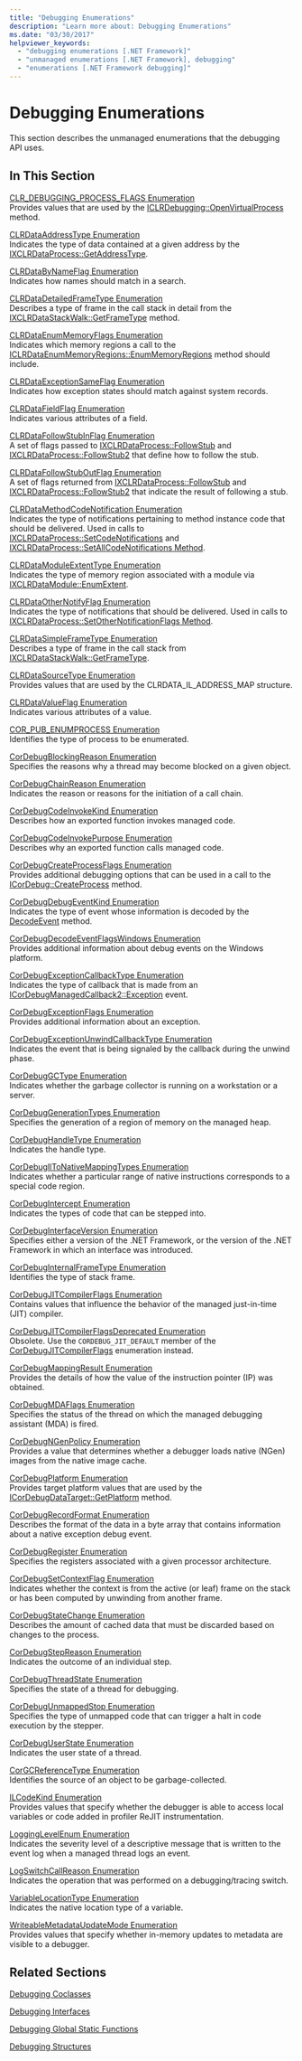 ```yaml
---
title: "Debugging Enumerations"
description: "Learn more about: Debugging Enumerations"
ms.date: "03/30/2017"
helpviewer_keywords:
  - "debugging enumerations [.NET Framework]"
  - "unmanaged enumerations [.NET Framework], debugging"
  - "enumerations [.NET Framework debugging]"
---
```

# Debugging Enumerations

This section describes the unmanaged enumerations that the debugging API uses.

## In This Section

 [CLR_DEBUGGING_PROCESS_FLAGS Enumeration](clr-debugging-process-flags-enumeration.md)\
 Provides values that are used by the [ICLRDebugging::OpenVirtualProcess](iclrdebugging-openvirtualprocess-method.md) method.

 [CLRDataAddressType Enumeration](clrdataaddresstype-enumeration.md)\
 Indicates the type of data contained at a given address by the [IXCLRDataProcess::GetAddressType](ixclrdataprocess-getaddresstype-method.md).

 [CLRDataByNameFlag Enumeration](clrdatabynameflag-enumeration.md)\
 Indicates how names should match in a search.

 [CLRDataDetailedFrameType Enumeration](clrdatadetailedframetype-enumeration.md)\
 Describes a type of frame in the call stack in detail from the [IXCLRDataStackWalk::GetFrameType](ixclrdatastackwalk-getframetype-method.md) method.

 [CLRDataEnumMemoryFlags Enumeration](clrdataenummemoryflags-enumeration.md)\
 Indicates which memory regions a call to the [ICLRDataEnumMemoryRegions::EnumMemoryRegions](iclrdataenummemoryregions-enummemoryregions-method.md) method should include.

 [CLRDataExceptionSameFlag Enumeration](clrdataexceptionsameflag-enumeration.md)\
 Indicates how exception states should match against system records.

 [CLRDataFieldFlag Enumeration](clrdatafieldflag-enumeration.md)\
 Indicates various attributes of a field.

 [CLRDataFollowStubInFlag Enumeration](clrdatafollowstubinflag-enumeration.md)\
 A set of flags passed to [IXCLRDataProcess::FollowStub](ixclrdataprocess-followstub-method.md) and [IXCLRDataProcess::FollowStub2](ixclrdataprocess-followstub2-method.md) that define how to follow the stub.

 [CLRDataFollowStubOutFlag Enumeration](clrdatafollowstuboutflag-enumeration.md)\
 A set of flags returned from [IXCLRDataProcess::FollowStub](ixclrdataprocess-followstub-method.md) and [IXCLRDataProcess::FollowStub2](ixclrdataprocess-followstub2-method.md) that indicate the result of following a stub.

 [CLRDataMethodCodeNotification Enumeration](clrdatamethodcodenotification-enumeration.md)\
 Indicates the type of notifications pertaining to method instance code that should be delivered. Used in calls to [IXCLRDataProcess::SetCodeNotifications](ixclrdataprocess-setcodenotifications-method.md) and [IXCLRDataProcess::SetAllCodeNotifications Method](ixclrdataprocess-setallcodenotifications-method.md).

 [CLRDataModuleExtentType Enumeration](clrdatamoduleextenttype-enumeration.md)\
 Indicates the type of memory region associated with a module via [IXCLRDataModule::EnumExtent](ixclrdatamodule-enumextent-method.md).

 [CLRDataOtherNotifyFlag Enumeration](clrdataothernotifyflag-enumeration.md)\
 Indicates the type of notifications that should be delivered. Used in calls to [IXCLRDataProcess::SetOtherNotificationFlags Method](ixclrdataprocess-setothernotificationflags-method.md).

 [CLRDataSimpleFrameType Enumeration](clrdatasimpleframetype-enumeration.md)\
 Describes a type of frame in the call stack from [IXCLRDataStackWalk::GetFrameType](ixclrdatastackwalk-getframetype-method.md).

 [CLRDataSourceType Enumeration](clrdatasourcetype-enumeration.md)\
 Provides values that are used by the CLRDATA_IL_ADDRESS_MAP structure.

 [CLRDataValueFlag Enumeration](clrdatavalueflag-enumeration.md)\
 Indicates various attributes of a value.

 [COR_PUB_ENUMPROCESS Enumeration](cor-pub-enumprocess-enumeration.md)\
 Identifies the type of process to be enumerated.

 [CorDebugBlockingReason Enumeration](cordebugblockingreason-enumeration.md)\
 Specifies the reasons why a thread may become blocked on a given object.

 [CorDebugChainReason Enumeration](cordebugchainreason-enumeration.md)\
 Indicates the reason or reasons for the initiation of a call chain.

 [CorDebugCodeInvokeKind Enumeration](cordebugcodeinvokekind-enumeration.md)\
 Describes how an exported function invokes managed code.

 [CorDebugCodeInvokePurpose Enumeration](cordebugcodeinvokepurpose-enumeration.md)\
 Describes why an exported function calls managed code.

 [CorDebugCreateProcessFlags Enumeration](cordebugcreateprocessflags-enumeration.md)\
 Provides additional debugging options that can be used in a call to the [ICorDebug::CreateProcess](icordebug-createprocess-method.md) method.

 [CorDebugDebugEventKind Enumeration](cordebugdebugeventkind-enumeration.md)\
 Indicates the type of event whose information is decoded by the [DecodeEvent](icordebugprocess6-decodeevent-method.md) method.

 [CorDebugDecodeEventFlagsWindows Enumeration](cordebugdecodeeventflagswindows-enumeration.md)\
 Provides additional information about debug events on the Windows platform.

 [CorDebugExceptionCallbackType Enumeration](cordebugexceptioncallbacktype-enumeration.md)\
 Indicates the type of callback that is made from an [ICorDebugManagedCallback2::Exception](icordebugmanagedcallback2-exception-method.md) event.

 [CorDebugExceptionFlags Enumeration](cordebugexceptionflags-enumeration.md)\
 Provides additional information about an exception.

 [CorDebugExceptionUnwindCallbackType Enumeration](cordebugexceptionunwindcallbacktype-enumeration.md)\
 Indicates the event that is being signaled by the callback during the unwind phase.

 [CorDebugGCType Enumeration](cordebuggctype-enumeration.md)\
 Indicates whether the garbage collector is running on a workstation or a server.

 [CorDebugGenerationTypes Enumeration](cordebuggenerationtypes-enumeration.md)\
 Specifies the generation of a region of memory on the managed heap.

 [CorDebugHandleType Enumeration](cordebughandletype-enumeration.md)\
 Indicates the handle type.

 [CorDebugIlToNativeMappingTypes Enumeration](cordebugiltonativemappingtypes-enumeration.md)\
 Indicates whether a particular range of native instructions corresponds to a special code region.

 [CorDebugIntercept Enumeration](cordebugintercept-enumeration.md)\
 Indicates the types of code that can be stepped into.

 [CorDebugInterfaceVersion Enumeration](cordebuginterfaceversion-enumeration.md)\
 Specifies either a version of the .NET Framework, or the version of the .NET Framework in which an interface was introduced.

 [CorDebugInternalFrameType Enumeration](cordebuginternalframetype-enumeration.md)\
 Identifies the type of stack frame.

 [CorDebugJITCompilerFlags Enumeration](cordebugjitcompilerflags-enumeration.md)\
 Contains values that influence the behavior of the managed just-in-time (JIT) compiler.

 [CorDebugJITCompilerFlagsDeprecated Enumeration](cordebugjitcompilerflagsdeprecated-enumeration.md)\
 Obsolete. Use the `CORDEBUG_JIT_DEFAULT` member of the [CorDebugJITCompilerFlags](cordebugjitcompilerflags-enumeration.md) enumeration instead.

 [CorDebugMappingResult Enumeration](cordebugmappingresult-enumeration.md)\
 Provides the details of how the value of the instruction pointer (IP) was obtained.

 [CorDebugMDAFlags Enumeration](cordebugmdaflags-enumeration.md)\
 Specifies the status of the thread on which the managed debugging assistant (MDA) is fired.

 [CorDebugNGenPolicy Enumeration](cordebugngenpolicy-enumeration.md)\
 Provides a value that determines whether a debugger loads native (NGen) images from the native image cache.

 [CorDebugPlatform Enumeration](cordebugplatform-enumeration.md)\
 Provides target platform values that are used by the [ICorDebugDataTarget::GetPlatform](icordebugdatatarget-getplatform-method.md) method.

 [CorDebugRecordFormat Enumeration](cordebugrecordformat-enumeration.md)\
 Describes the format of the data in a byte array that contains information about a native exception debug event.

 [CorDebugRegister Enumeration](cordebugregister-enumeration.md)\
 Specifies the registers associated with a given processor architecture.

 [CorDebugSetContextFlag Enumeration](cordebugsetcontextflag-enumeration.md)\
 Indicates whether the context is from the active (or leaf) frame on the stack or has been computed by unwinding from another frame.

 [CorDebugStateChange Enumeration](cordebugstatechange-enumeration.md)\
 Describes the amount of cached data that must be discarded based on changes to the process.

 [CorDebugStepReason Enumeration](cordebugstepreason-enumeration.md)\
 Indicates the outcome of an individual step.

 [CorDebugThreadState Enumeration](cordebugthreadstate-enumeration.md)\
 Specifies the state of a thread for debugging.

 [CorDebugUnmappedStop Enumeration](cordebugunmappedstop-enumeration.md)\
 Specifies the type of unmapped code that can trigger a halt in code execution by the stepper.

 [CorDebugUserState Enumeration](cordebuguserstate-enumeration.md)\
 Indicates the user state of a thread.

 [CorGCReferenceType Enumeration](corgcreferencetype-enumeration.md)\
 Identifies the source of an object to be garbage-collected.

 [ILCodeKind Enumeration](ilcodekind-enumeration.md)\
 Provides values that specify whether the debugger is able to access local variables or code added in profiler ReJIT instrumentation.

 [LoggingLevelEnum Enumeration](logginglevelenum-enumeration.md)\
 Indicates the severity level of a descriptive message that is written to the event log when a managed thread logs an event.

 [LogSwitchCallReason Enumeration](logswitchcallreason-enumeration.md)\
 Indicates the operation that was performed on a debugging/tracing switch.

 [VariableLocationType Enumeration](variablelocationtype-enumeration.md)\
 Indicates the native location type of a variable.

 [WriteableMetadataUpdateMode Enumeration](writeablemetadataupdatemode-enumeration.md)\
 Provides values that specify whether in-memory updates to metadata are visible to a debugger.

## Related Sections

 [Debugging Coclasses](debugging-coclasses.md)

 [Debugging Interfaces](debugging-interfaces.md)

 [Debugging Global Static Functions](debugging-global-static-functions.md)

 [Debugging Structures](debugging-structures.md)
